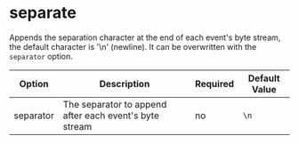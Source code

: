# separate

Appends the separation character at the end of each event's byte stream, the default character is '\n' (newline). It can be overwritten with the `separator` option.

| Option    | Description                                            | Required | Default Value |
|-----------|--------------------------------------------------------|----------|---------------|
| separator | The separator to append after each event's byte stream | no       | `\n`          |

